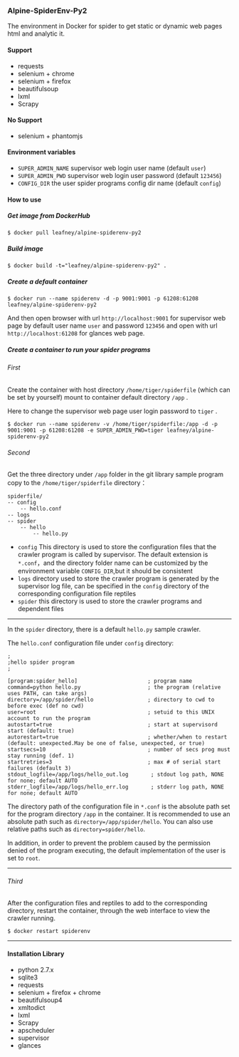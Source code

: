 ### Alpine-SpiderEnv-Py2

The environment in Docker for spider to get static or dynamic web pages html and analytic it.

#### Support

* requests
* selenium + chrome
* selenium + firefox
* beautifulsoup
* lxml
* Scrapy

#### No Support

* selenium + phantomjs

#### Environment variables

* `SUPER_ADMIN_NAME` supervisor web login user name (default `user`)
* `SUPER_ADMIN_PWD` supervisor web login user password (default `123456`)
* `CONFIG_DIR` the user spider programs config dir name (default `config`)

#### How to use

##### Get image from DockerHub

```
$ docker pull leafney/alpine-spiderenv-py2
```

##### Build image

```
$ docker build -t="leafney/alpine-spiderenv-py2" .
```

##### Create a default container

```
$ docker run --name spiderenv -d -p 9001:9001 -p 61208:61208 leafney/alpine-spiderenv-py2
```

And then open browser with url `http://localhost:9001` for supervisor web page by default user name `user` and password `123456` and open with url `http://localhost:61208` for glances web page.

##### Create a container to run your spider programs

###### First

Create the container with host directory `/home/tiger/spiderfile` (which can be set by yourself) mount to container default directory `/app` .

Here to change the supervisor web page user login password to `tiger` .

```
$ docker run --name spiderenv -v /home/tiger/spiderfile:/app -d -p 9001:9001 -p 61208:61208 -e SUPER_ADMIN_PWD=tiger leafney/alpine-spiderenv-py2
```

###### Second

Get the three directory under `/app` folder in the git library sample program copy to the `/home/tiger/spiderfile` directory：

```
spiderfile/
-- config
    -- hello.conf
-- logs
-- spider
    -- hello
        -- hello.py
```

* `config` This directory is used to store the configuration files that the crawler program is called by supervisor. The default extension is `*.conf`，and the directory folder name can be customized by the environment variable `CONFIG_DIR`,but it should be consistent
* `logs` directory used to store the crawler program is generated by the supervisor log file, can be specified in the `config` directory of the corresponding configuration file reptiles
* `spider` this directory is used to store the crawler programs and dependent files

***

In the `spider` directory, there is a default `hello.py` sample crawler.

The `hello.conf` configuration file under `config` directory:

```
;
;hello spider program
;

[program:spider_hello]   		            ; program name
command=python hello.py     				; the program (relative uses PATH, can take args)
directory=/app/spider/hello 	            ; directory to cwd to before exec (def no cwd)
user=root   								; setuid to this UNIX account to run the program
autostart=true                           	; start at supervisord start (default: true)
autorestart=true                         	; whether/when to restart (default: unexpected.May be one of false, unexpected, or true)
startsecs=10  								; number of secs prog must stay running (def. 1)
startretries=3                              ; max # of serial start failures (default 3)
stdout_logfile=/app/logs/hello_out.log       ; stdout log path, NONE for none; default AUTO
stderr_logfile=/app/logs/hello_err.log       ; stderr log path, NONE for none; default AUTO
```

The directory path of the configuration file in `*.conf` is the absolute path set for the program directory `/app` in the container. It is recommended to use an absolute path such as `directory=/app/spider/hello`. You can also use relative paths such as `directory=spider/hello`.

In addition, in order to prevent the problem caused by the permission denied of the program executing, the default implementation of the user is set to `root`.

***

###### Third

After the configuration files and reptiles to add to the corresponding directory, restart the container, through the web interface to view the crawler running.

```
$ docker restart spiderenv
```

***

#### Installation Library

* python 2.7.x
* sqlite3
* requests
* selenium + firefox + chrome
* beautifulsoup4
* xmltodict
* lxml
* Scrapy
* apscheduler
* supervisor
* glances
